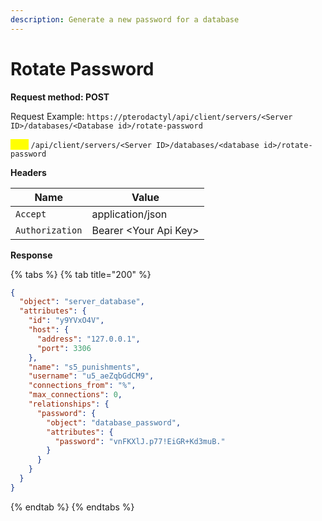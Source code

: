 ```yaml
---
description: Generate a new password for a database
---
```


# Rotate Password

**Request method: POST**

Request Example: `https://pterodactyl/api/client/servers/<Server ID>/databases/<Database id>/rotate-password`

<mark style="color:yellow;">`POST`</mark> `/api/client/servers/<Server ID>/databases/<database id>/rotate-password`

**Headers**

| Name            | Value                  |
| --------------- | ---------------------- |
| `Accept`        | application/json       |
| `Authorization` | Bearer \<Your Api Key> |

**Response**

{% tabs %}
{% tab title="200" %}
```json
{
  "object": "server_database",
  "attributes": {
    "id": "y9YVxO4V",
    "host": {
      "address": "127.0.0.1",
      "port": 3306
    },
    "name": "s5_punishments",
    "username": "u5_aeZqbGdCM9",
    "connections_from": "%",
    "max_connections": 0,
    "relationships": {
      "password": {
        "object": "database_password",
        "attributes": {
          "password": "vnFKXlJ.p77!EiGR+Kd3muB."
        }
      }
    }
  }
}
```
{% endtab %}
{% endtabs %}
